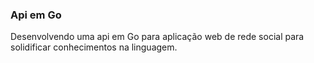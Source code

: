 ### Api em Go

Desenvolvendo uma api em Go para aplicação web de rede social para solidificar conhecimentos na linguagem.

